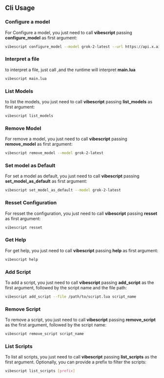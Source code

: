 ## Cli Usage

### Configure a model
For Configure a model, you just need to call **vibescript** passing **configure_model** as first argument:

```bash
vibescript configure_model --model grok-2-latest --url https://api.x.ai/v1/chat/completions   --key "your key"
```

### Interpret a file 
to interpret a file, just call ,and the runtime will interpret **main.lua**
```bash
vibescript main.lua
```


### List Models 
to list the models, you just need to call **vibescript** passing **list_models** as first argument:

```bash
vibescript list_models
```

### Remove Model

For remove a model, you just need to call **vibescript** passing **remove_model** as first argument:

```bash
vibescript remove_model --model grok-2-latest
```

### Set model as Default 
For set a model as default, you just need to call **vibescript** passing **set_model_as_default** as first argument:

```bash
vibescript set_model_as_default --model grok-2-latest
```
### Resset Configuration
For resset the configuration, you just need to call **vibescript** passing **resset** as first argument:

```bash
vibescript resset
```

### Get Help
For get help, you just need to call **vibescript** passing **help** as first argument:

```bash
vibescript help
```

### Add Script
To add a script, you just need to call **vibescript** passing **add_script** as the first argument, followed by the script name and the file path:

```bash
vibescript add_script --file /path/to/script.lua script_name
```

### Remove Script
To remove a script, you just need to call **vibescript** passing **remove_script** as the first argument, followed by the script name:

```bash
vibescript remove_script script_name
```

### List Scripts
To list all scripts, you just need to call **vibescript** passing **list_scripts** as the first argument. Optionally, you can provide a prefix to filter the scripts:

```bash
vibescript list_scripts [prefix]
```
